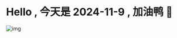 
# Hello , 今天是 2024-11-9 , 加油鸭 🤭

![img](https://v1.jinrishici.com/all.svg?font-size=18&spacing=4)

